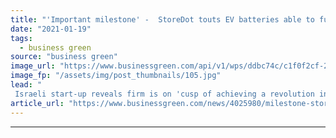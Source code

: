 ```yaml
---
title: "'Important milestone' -  StoreDot touts EV batteries able to fully charge in five minutes"
date: "2021-01-19"
tags: 
  - business green
source: "business green"
image_url: "https://www.businessgreen.com/api/v1/wps/ddbc74c/c1f0f2cf-2b50-4cd1-866e-609e43a3f4e1/6/2909-main3-760-507-185x114.jpg"
image_fp: "/assets/img/post_thumbnails/105.jpg"
lead: "
 Israeli start-up reveals firm is on 'cusp of achieving a revolution in the EV charging experience' with its fast-charging battery cells ..."
article_url: "https://www.businessgreen.com/news/4025980/milestone-storedot-touts-ev-batteries-able-charge-minutes"
---
```


---
